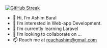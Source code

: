 [![GitHub Streak](https://github-readme-streak-stats.herokuapp.com?user=your_username)](https://git.io/streak-stats)


- 👋 Hi, I’m Ashim Baral
- 👀 I’m interested in Web-app Development.
- 🌱 I’m currently learning Laravel
- 💞️ I’m looking to collaborate on ...
- 📫 Reach me at reachashim@gmail.com

<!---
ashim0429/ashim0429 is a ✨ special ✨ repository because its `README.md` (this file) appears on your GitHub profile.
You can click the Preview link to take a look at your changes.
--->
